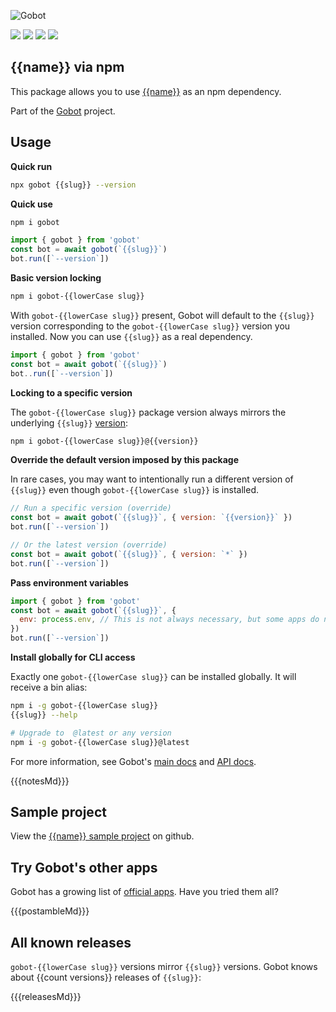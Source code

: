 ![Gobot](https://raw.githubusercontent.com/benallfree/gobot/{{{branch}}}/assets/gobot-banner-300x.png)

![](https://img.shields.io/npm/v/gobot-{{slug}}) ![](https://img.shields.io/npm/dt/gobot-{{slug}}) ![](https://img.shields.io/github/commit-activity/t/benallfree/gobot) ![](https://img.shields.io/github/stars/benallfree/gobot)

## {{name}} via npm

This package allows you to use [{{name}}]({{homepage}}) as an npm dependency.

Part of the [Gobot](https://www.npmjs.com/package/gobot) project.

## Usage

**Quick run**

```bash
npx gobot {{slug}} --version
```

**Quick use**

```bash
npm i gobot
```

```js
import { gobot } from 'gobot'
const bot = await gobot(`{{slug}}`)
bot.run([`--version`])
```

**Basic version locking**

```bash
npm i gobot-{{lowerCase slug}}
```

With `gobot-{{lowerCase slug}}` present, Gobot will default to the `{{slug}}` version corresponding to the `gobot-{{lowerCase slug}}` version you installed. Now you can use `{{slug}}` as a real dependency.

```js
import { gobot } from 'gobot'
const bot = await gobot(`{{slug}}`)
bot..run([`--version`])
```

**Locking to a specific version**

The `gobot-{{lowerCase slug}}` package version always mirrors the underlying `{{slug}}` [version](#all-known-releases):

```bash
npm i gobot-{{lowerCase slug}}@{{version}}
```

**Override the default version imposed by this package**

In rare cases, you may want to intentionally run a different version of `{{slug}}` even though `gobot-{{lowerCase slug}}` is installed.

```js
// Run a specific version (override)
const bot = await gobot(`{{slug}}`, { version: `{{version}}` })
bot.run([`--version`])

// Or the latest version (override)
const bot = await gobot(`{{slug}}`, { version: `*` })
bot.run([`--version`])
```

**Pass environment variables**

```js
import { gobot } from 'gobot'
const bot = await gobot(`{{slug}}`, {
  env: process.env, // This is not always necessary, but some apps do need it
})
bot.run([`--version`])
```

**Install globally for CLI access**

Exactly one `gobot-{{lowerCase slug}}` can be installed globally. It will receive a bin alias:

```bash
npm i -g gobot-{{lowerCase slug}}
{{slug}} --help

# Upgrade to  @latest or any version
npm i -g gobot-{{lowerCase slug}}@latest
```

For more information, see Gobot's [main docs](https://www.npmjs.com/package/gobot) and [API docs](https://github.com/benallfree/gobot/blob/{{branch}}/docs/readme.md).

{{{notesMd}}}

## Sample project

View the [{{name}} sample project](https://github.com/benallfree/gobot/tree/{{{branch}}}/src/apps/{{slug}}/sample-project) on github.

## Try Gobot's other apps

Gobot has a growing list of [official apps](https://www.npmjs.com/package/gobot#official-gobot-apps). Have you tried them all?

{{{postambleMd}}}

## All known releases

`gobot-{{lowerCase slug}}` versions mirror `{{slug}}` versions. Gobot knows about {{count versions}} releases of `{{slug}}`:

{{{releasesMd}}}
